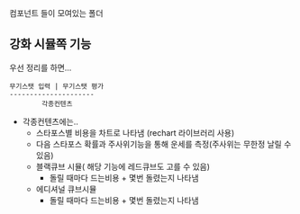 컴포넌트 들이 모여있는 폴더

## 강화 시뮬쪽 기능

우선 정리를 하면...

    무기스탯 입력 | 무기스탯 평가
    ---------------------
            각종컨텐츠

+ 각종컨텐츠에는..
    + 스타포스별 비용을 차트로 나타냄 (rechart 라이브러리 사용)
    + 다음 스타포스 확률과 주사위기능을 통해 운세를 측정(주사위는 무한정 날릴 수 있음)
    + 블랙큐브 시뮬( 해당 기능에 레드큐브도 고를 수 있음)
        + 돌릴 때마다 드는비용 + 몇번 돌렸는지 나타냄
    + 에디셔널 큐브시뮬
        + 돌릴 때마다 드는비용 + 몇번 돌렸는지 나타냄